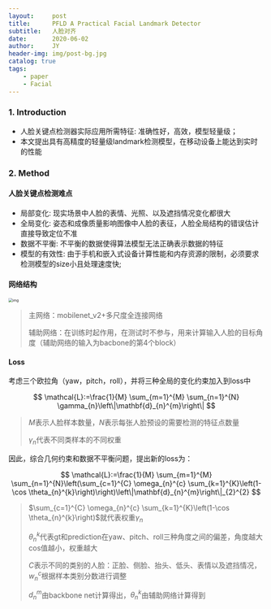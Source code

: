 ```yaml
---
layout:     post
title:      PFLD A Practical Facial Landmark Detector
subtitle:   人脸对齐
date:       2020-06-02
author:     JY
header-img: img/post-bg.jpg
catalog: true
tags:
    - paper
    - Facial
---
```




### 1. Introduction

- 人脸关键点检测器实际应用所需特征: 准确性好，高效，模型轻量级；
- 本文提出具有高精度的轻量级landmark检测模型，在移动设备上能达到实时的性能

### 2. Method

#### **人脸关键点检测难点**

- 局部变化: 现实场景中人脸的表情、光照、以及遮挡情况变化都很大
- 全局变化: 姿态和成像质量影响图像中人脸的表征，人脸全局结构的错误估计直接导致定位不准
- 数据不平衡: 不平衡的数据使得算法模型无法正确表示数据的特征
- 模型的有效性: 由于手机和嵌入式设备计算性能和内存资源的限制，必须要求检测模型的size小且处理速度快;



#### **网络结构**

<img src="https://github.com/ZJU-CVs/zju-cvs.github.io/raw/master/img/picture/PFLD.png" alt="img" style="zoom:50%;" />

> 主网络：mobilenet_v2+多尺度全连接网络
>
> 辅助网络：在训练时起作用，在测试时不参与，用来计算输入人脸的目标角度（辅助网络的输入为bacbone的第4个block）



#### Loss 

考虑三个欧拉角（yaw，pitch，roll），并将三种全局的变化约束加入到loss中


$$
\mathcal{L}:=\frac{1}{M} \sum_{m=1}^{M} \sum_{n=1}^{N} 	\gamma_{n}\left\|\mathbf{d}_{n}^{m}\right\|
$$

> $M$表示人脸样本数量，$N$表示每张人脸预设的需要检测的特征点数量
>
> $\gamma_n$代表不同类样本的不同权重



因此，综合几何约束和数据不平衡问题，提出新的loss为：


$$
\mathcal{L}:=\frac{1}{M} \sum_{m=1}^{M} \sum_{n=1}^{N}\left(\sum_{c=1}^{C} \omega_{n}^{c} \sum_{k=1}^{K}\left(1-\cos \theta_{n}^{k}\right)\right)\left\|\mathbf{d}_{n}^{m}\right\|_{2}^{2}
$$

> $\sum_{c=1}^{C} \omega_{n}^{c} \sum_{k=1}^{K}\left(1-\cos \theta_{n}^{k}\right)$就代表权重$\gamma_n$          
>
> $\theta^k_n$代表gt和prediction在yaw、pitch、roll三种角度之间的偏差，角度越大cos值越小，权重越大
>
> $C$表示不同的类别的人脸：正脸、侧脸、抬头、低头、表情以及遮挡情况，$w_n^c$根据样本类别分数进行调整
>
> $d_n^m$由backbone net计算得出，$\theta^k_n$由辅助网络计算得到

